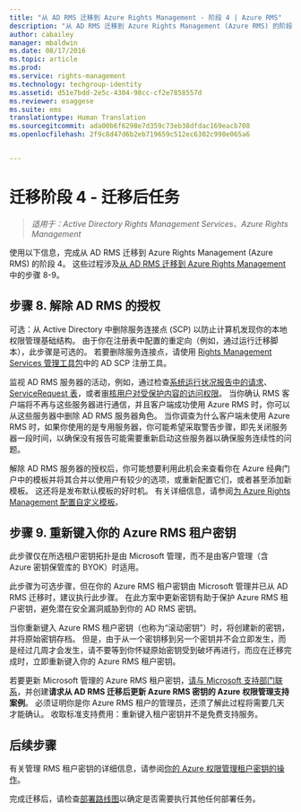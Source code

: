 ```yaml
---
title: "从 AD RMS 迁移到 Azure Rights Management - 阶段 4 | Azure RMS"
description: "从 AD RMS 迁移到 Azure Rights Management (Azure RMS) 的阶段 4 涉及从 AD RMS 迁移到 Azure Rights Management 中的步骤 8 至 9。"
author: cabailey
manager: mbaldwin
ms.date: 08/17/2016
ms.topic: article
ms.prod: 
ms.service: rights-management
ms.technology: techgroup-identity
ms.assetid: d51e7bdd-2e5c-4304-98cc-cf2e7858557d
ms.reviewer: esaggese
ms.suite: ems
translationtype: Human Translation
ms.sourcegitcommit: ada00b6f6298e7d359c73eb38dfdac169eacb708
ms.openlocfilehash: 2f9c8d47d6b2eb719659c512ec6302c998e065a6


---
```


# 迁移阶段 4 - 迁移后任务

>*适用于：Active Directory Rights Management Services、Azure Rights Management*


使用以下信息，完成从 AD RMS 迁移到 Azure Rights Management (Azure RMS) 的阶段 4。 这些过程涉及[从 AD RMS 迁移到 Azure Rights Management](migrate-from-ad-rms-to-azure-rms.md) 中的步骤 8-9。


## 步骤 8. 解除 AD RMS 的授权

可选：从 Active Directory 中删除服务连接点 (SCP) 以防止计算机发现你的本地权限管理基础结构。 由于你在注册表中配置的重定向（例如，通过运行迁移脚本），此步骤是可选的。 若要删除服务连接点，请使用 [Rights Management Services 管理工具包](http://www.microsoft.com/download/details.aspx?id=1479)中的 AD SCP 注册工具。

监视 AD RMS 服务器的活动，例如，通过检查[系统运行状况报告中的请求](https://technet.microsoft.com/library/ee221012%28v=ws.10%29.aspx)、[ServiceRequest 表](http://technet.microsoft.com/library/dd772686%28v=ws.10%29.aspx)，或者[审核用户对受保护内容的访问权限](http://social.technet.microsoft.com/wiki/contents/articles/3440.ad-rms-frequently-asked-questions-faq.aspx)。 当你确认 RMS 客户端将不再与这些服务器进行通信，并且客户端成功使用 Azure RMS 时，你可以从这些服务器中删除 AD RMS 服务器角色。 当你调查为什么客户端未使用 Azure RMS 时，如果你使用的是专用服务器，你可能希望采取警告步骤，即先关闭服务器一段时间，以确保没有报告可能需要重新启动这些服务器以确保服务连续性的问题。

解除 AD RMS 服务器的授权后，你可能想要利用此机会来查看你在 Azure 经典门户中的模板并将其合并以使用户有较少的选项，或重新配置它们，或者甚至添加新模板。 这还将是发布默认模板的好时机。 有关详细信息，请参阅[为 Azure Rights Management 配置自定义模板](../deploy-use/configure-custom-templates.md)。

## 步骤 9. 重新键入你的 Azure RMS 租户密钥
此步骤仅在所选租户密钥拓扑是由 Microsoft 管理，而不是由客户管理（含 Azure 密钥保管库的 BYOK）时适用。

此步骤为可选步骤，但在你的 Azure RMS 租户密钥由 Microsoft 管理并已从 AD RMS 迁移时，建议执行此步骤。 在此方案中更新密钥有助于保护 Azure RMS 租户密钥，避免潜在安全漏洞威胁到你的 AD RMS 密钥。

当你重新键入 Azure RMS 租户密钥（也称为“滚动密钥”）时，将创建新的密钥，并将原始密钥存档。 但是，由于从一个密钥移到另一个密钥并不会立即发生，而是经过几周才会发生，请不要等到你怀疑原始密钥受到破坏再进行，而应在迁移完成时，立即重新键入你的 Azure RMS 租户密钥。

若要更新 Microsoft 管理的 Azure RMS 租户密钥，[请与 Microsoft 支持部门联系](../get-started/information-support.md#to-contact-microsoft-support)，并创建**请求从 AD RMS 迁移后更新 Azure RMS 密钥的 Azure 权限管理支持案例**。 必须证明你是你 Azure RMS 租户的管理员，还须了解此过程将需要几天才能确认。 收取标准支持费用：重新键入租户密钥并不是免费支持服务。


## 后续步骤

有关管理 RMS 租户密钥的详细信息，请参阅[你的 Azure 权限管理租户密钥的操作](../deploy-use/operations-tenant-key.md)。

完成迁移后，请检查[部署路线图](deployment-roadmap.md)以确定是否需要执行其他任何部署任务。




<!--HONumber=Aug16_HO4-->


